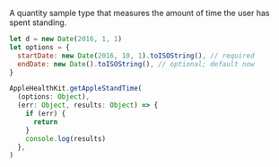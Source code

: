 A quantity sample type that measures the amount of time the user has spent standing.

```javascript
let d = new Date(2016, 1, 1)
let options = {
  startDate: new Date(2016, 10, 1).toISOString(), // required
  endDate: new Date().toISOString(), // optional; default now
}
```

```javascript
AppleHealthKit.getAppleStandTime(
  (options: Object),
  (err: Object, results: Object) => {
    if (err) {
      return
    }
    console.log(results)
  },
)
```

